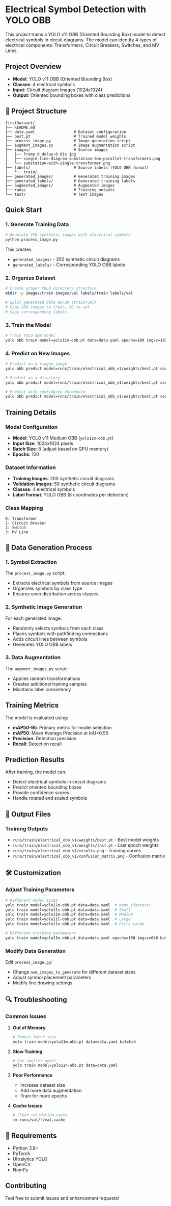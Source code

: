 # Electrical Symbol Detection with YOLO OBB

This project trains a YOLO v11 OBB (Oriented Bounding Box) model to detect electrical symbols in circuit diagrams. The model can identify 4 types of electrical components: Transformers, Circuit Breakers, Switches, and MV Lines.

## Project Overview

- **Model**: YOLO v11 OBB (Oriented Bounding Box)
- **Classes**: 4 electrical symbols
- **Input**: Circuit diagram images (1024x1024)
- **Output**: Oriented bounding boxes with class predictions

## 📁 Project Structure
```
firstDataset/
├── README.md
├── data.yaml                 # Dataset configuration
├── best.pt                   # Trained model weights
├── process_image.py          # Image generation script
├── augment_images.py         # Image augmentation script
├── images/                   # Source images
│   ├── frame_0_delay-0.01s.jpg
│   ├── single-line-diagram-substation-two-parallel-transformers.png
│   └── substation-with-single-transformer.png
├── labels/                   # Source labels (YOLO OBB format)
│   └── train/
├── generated_images/         # Generated training images
├── generated_labels/         # Generated training labels
├── augmented_images/         # Augmented images
├── runs/                     # Training outputs
└── test/                     # Test images
```

##  Quick Start

### 1. Generate Training Data

```bash
# Generate 250 synthetic images with electrical symbols
python process_image.py
```

This creates:
- `generated_images/` - 250 synthetic circuit diagrams
- `generated_labels/` - Corresponding YOLO OBB labels

### 2. Organize Dataset

```bash
# Create proper YOLO directory structure
mkdir -p images/train images/val labels/train labels/val

# Split generated data 80/20 (train/val)
# Copy 200 images to train, 50 to val
# Copy corresponding labels
```

### 3. Train the Model

```bash
# Train YOLO OBB model
yolo obb train model=yolo11m-obb.pt data=data.yaml epochs=100 imgsz=1024 batch=8 project=runs/train name=electrical_obb_v1
```

### 4. Predict on New Images

```bash
# Predict on a single image
yolo obb predict model=runs/train/electrical_obb_v1/weights/best.pt source=test_image.png

# Predict on a directory
yolo obb predict model=runs/train/electrical_obb_v1/weights/best.pt source=test_images/

# Predict with confidence threshold
yolo obb predict model=runs/train/electrical_obb_v1/weights/best.pt source=test_image.png conf=0.5
```

##  Training Details

### Model Configuration
- **Model**: YOLO v11 Medium OBB (`yolo11m-obb.pt`)
- **Input Size**: 1024x1024 pixels
- **Batch Size**: 8 (adjust based on GPU memory)
- **Epochs**: 100

### Dataset Information
- **Training Images**: 200 synthetic circuit diagrams
- **Validation Images**: 50 synthetic circuit diagrams
- **Classes**: 4 electrical symbols
- **Label Format**: YOLO OBB (8 coordinates per detection)

### Class Mapping
```
0: Transformer
1: Circuit Breaker  
2: Switch
3: MV Line
```

## 🔧 Data Generation Process

### 1. Symbol Extraction
The `process_image.py` script:
- Extracts electrical symbols from source images
- Organizes symbols by class type
- Ensures even distribution across classes

### 2. Synthetic Image Generation
For each generated image:
- Randomly selects symbols from each class
- Places symbols with pathfinding connections
- Adds circuit lines between symbols
- Generates YOLO OBB labels

### 3. Data Augmentation
The `augment_images.py` script:
- Applies random transformations
- Creates additional training samples
- Maintains label consistency

##  Training Metrics

The model is evaluated using:
- **mAP50-95**: Primary metric for model selection
- **mAP50**: Mean Average Precision at IoU=0.50
- **Precision**: Detection precision
- **Recall**: Detection recall

##  Prediction Results

After training, the model can:
- Detect electrical symbols in circuit diagrams
- Predict oriented bounding boxes
- Provide confidence scores
- Handle rotated and scaled symbols

## 📁 Output Files

### Training Outputs
- `runs/train/electrical_obb_v1/weights/best.pt` - Best model weights
- `runs/train/electrical_obb_v1/weights/last.pt` - Last epoch weights
- `runs/train/electrical_obb_v1/results.png` - Training curves
- `runs/train/electrical_obb_v1/confusion_matrix.png` - Confusion matrix

## 🛠️ Customization

### Adjust Training Parameters
```bash
# Different model sizes
yolo train model=yolo11n-obb.pt data=data.yaml  # Nano (fastest)
yolo train model=yolo11s-obb.pt data=data.yaml  # Small
yolo train model=yolo11m-obb.pt data=data.yaml  # Medium
yolo train model=yolo11l-obb.pt data=data.yaml  # Large
yolo train model=yolo11x-obb.pt data=data.yaml  # Extra Large

# Different training parameters
yolo train model=yolo11m-obb.pt data=data.yaml epochs=100 imgsz=640 batch=16 patience=50
```

### Modify Data Generation
Edit `process_image.py`:
- Change `num_images_to_generate` for different dataset sizes
- Adjust symbol placement parameters
- Modify line drawing settings

## 🔍 Troubleshooting

### Common Issues

1. **Out of Memory**
   ```bash
   # Reduce batch size
   yolo train model=yolo11m-obb.pt data=data.yaml batch=4
   ```

2. **Slow Training**
   ```bash
   # Use smaller model
   yolo train model=yolo11n-obb.pt data=data.yaml
   ```

3. **Poor Performance**
   - Increase dataset size
   - Add more data augmentation
   - Train for more epochs

4. **Cache Issues**
   ```bash
   # Clear validation cache
   rm runs/val/*/val.cache
   ```

## 📝 Requirements

- Python 3.8+
- PyTorch
- Ultralytics YOLO
- OpenCV
- NumPy

##  Contributing

Feel free to submit issues and enhancement requests!